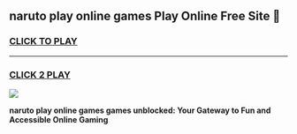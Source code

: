 
## naruto play online games Play Online Free Site 👋
<h3>
<a href="https://download.freeplayer.one?title=naruto_play_online_games&ref=21F">CLICK TO PLAY</a></h3>
<hr>

<h3>
<a href="https://download.freeplayer.one?title=naruto_play_online_games&ref=21F">CLICK 2 PLAY</a>
  
</h3>

<a href="https://download.freeplayer.one?title=naruto_play_online_games&ref=21F"><img src="https://cdnb.artstation.com/p/assets/images/images/032/539/853/original/anto-thomas-button-gif.gif"></a>


**naruto play online games games unblocked: Your Gateway to Fun and Accessible Online Gaming**
